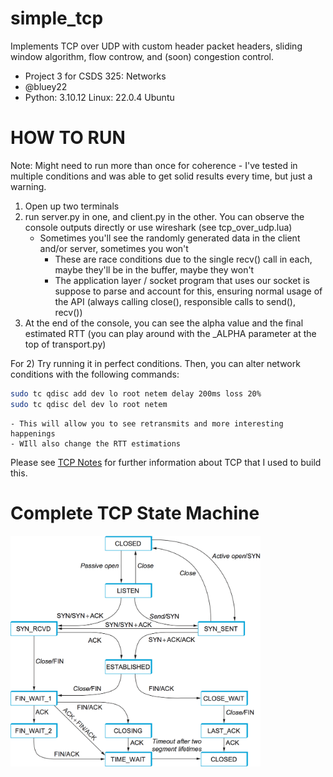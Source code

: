 # simple_tcp
Implements TCP over UDP with custom header packet headers, sliding window algorithm, flow controw, and (soon) congestion control.

- Project 3 for CSDS 325: Networks
- @bluey22
- Python: 3.10.12 Linux: 22.0.4 Ubuntu

# HOW TO RUN
Note: Might need to run more than once for coherence - I've tested in multiple conditions and was able to get solid results every time, but just a warning.
1) Open up two terminals
2) run server.py in one, and client.py in the other. You can observe the console outputs directly or use wireshark (see tcp_over_udp.lua)
    - Sometimes you'll see the randomly generated data in the client and/or server, sometimes you won't
        - These are race conditions due to the single recv() call in each, maybe they'll be in the buffer, maybe they won't
        - The application layer / socket program that uses our socket is suppose to parse and account for this, ensuring normal
            usage of the API (always calling close(), responsible calls to send(), recv())
3) At the end of the console, you can see the alpha value and the final estimated RTT (you can play around with the _ALPHA parameter at the top of transport.py)

For 2) Try running it in perfect conditions. Then, you can alter network conditions with the following commands:
```bash
sudo tc qdisc add dev lo root netem delay 200ms loss 20%
sudo tc qdisc del dev lo root netem
```
    - This will allow you to see retransmits and more interesting happenings
    - WIll also change the RTT estimations

Please see [TCP Notes](tcp_notes.md) for further information about TCP that I used to build this.

# Complete TCP State Machine
<img src="./images/tcp_state_diagram.png" alt="TCP State Diagram" width="400"/>


